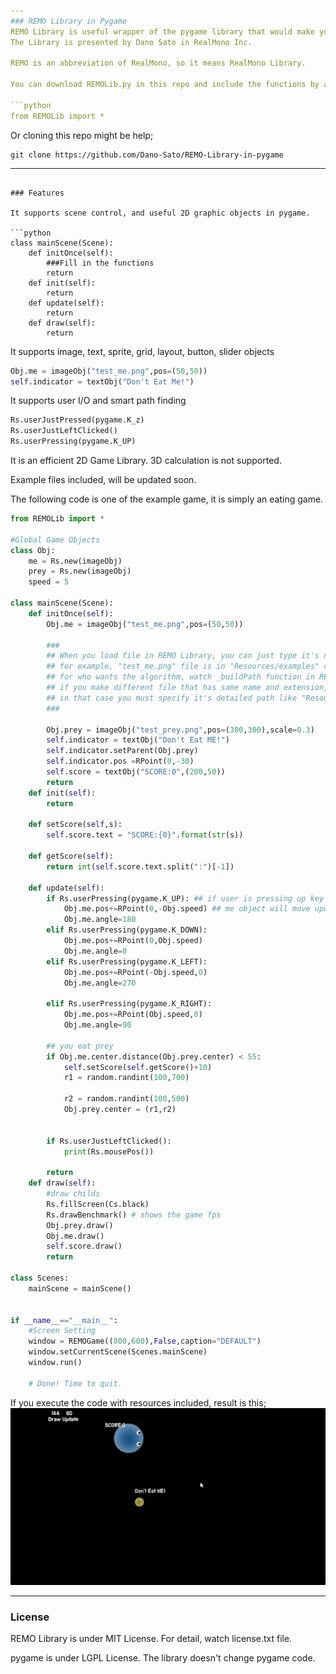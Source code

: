```yaml
---
### REMO Library in Pygame 
REMO Library is useful wrapper of the pygame library that would make your game-making easier.
The Library is presented by Dano Sato in RealMono Inc.

REMO is an abbreviation of RealMono, so it means RealMono Library.

You can download REMOLib.py in this repo and include the functions by adding this one line in your python code;

```python
from REMOLib import *
```

Or cloning this repo might be help;

```
git clone https://github.com/Dano-Sato/REMO-Library-in-pygame
```

---
```

### Features

It supports scene control, and useful 2D graphic objects in pygame.

```python
class mainScene(Scene):
    def initOnce(self):
        ###Fill in the functions
        return
    def init(self):
        return
    def update(self):
        return
    def draw(self):
        return
```

It supports image, text, sprite, grid, layout, button, slider objects

```python
Obj.me = imageObj("test_me.png",pos=(50,50))
self.indicator = textObj("Don't Eat Me!")
```

It supports user I/O and smart path finding

```python
Rs.userJustPressed(pygame.K_z)
Rs.userJustLeftClicked()
Rs.userPressing(pygame.K_UP)
```


It is an efficient 2D Game Library. 3D calculation is not supported.

Example files included, will be updated soon.

The following code is one of the example game, it is simply an eating game.

```python
from REMOLib import *

#Global Game Objects 
class Obj:
    me = Rs.new(imageObj)
    prey = Rs.new(imageObj)
    speed = 5

class mainScene(Scene):
    def initOnce(self):
        Obj.me = imageObj("test_me.png",pos=(50,50)) 

        ###
        ## When you load file in REMO Library, you can just type it's name. you don't have to specify it's folder. 
        ## for example, "test_me.png" file is in "Resources/examples" directory. the Library would automatically find it.
        ## for who wants the algorithm, watch _buildPath function in REMOLib.py
        ## if you make different file that has same name and extension, and in different directories, it would cause file conflicts. (* the conflicts would be mentioned in your terminal)
        ## in that case you must specify it's detailed path like "Resources/Examples/test.png". I'd recommend not to use the same name for your game assets.
        ###

        Obj.prey = imageObj("test_prey.png",pos=(300,300),scale=0.3)
        self.indicator = textObj("Don't Eat ME!")
        self.indicator.setParent(Obj.prey)
        self.indicator.pos =RPoint(0,-30)
        self.score = textObj("SCORE:0",(200,50))
        return
    def init(self):
        return
    
    def setScore(self,s):
        self.score.text = "SCORE:{0}".format(str(s))

    def getScore(self):
        return int(self.score.text.split(":")[-1])

    def update(self):
        if Rs.userPressing(pygame.K_UP): ## if user is pressing up key in the keyboard
            Obj.me.pos+=RPoint(0,-Obj.speed) ## me object will move upward
            Obj.me.angle=180
        elif Rs.userPressing(pygame.K_DOWN):
            Obj.me.pos+=RPoint(0,Obj.speed)
            Obj.me.angle=0
        elif Rs.userPressing(pygame.K_LEFT):
            Obj.me.pos+=RPoint(-Obj.speed,0)
            Obj.me.angle=270

        elif Rs.userPressing(pygame.K_RIGHT):
            Obj.me.pos+=RPoint(Obj.speed,0)
            Obj.me.angle=90

        ## you eat prey
        if Obj.me.center.distance(Obj.prey.center) < 55:
            self.setScore(self.getScore()+10)
            r1 = random.randint(100,700)

            r2 = random.randint(100,500)
            Obj.prey.center = (r1,r2)


        if Rs.userJustLeftClicked():
            print(Rs.mousePos())

        return
    def draw(self):
        #draw childs
        Rs.fillScreen(Cs.black)
        Rs.drawBenchmark() # shows the game fps
        Obj.prey.draw()
        Obj.me.draw()
        self.score.draw()
        return

class Scenes:
    mainScene = mainScene()


if __name__=="__main__":
    #Screen Setting
    window = REMOGame((800,600),False,caption="DEFAULT")
    window.setCurrentScene(Scenes.mainScene)
    window.run()

    # Done! Time to quit.
```

If you execute the code with resources included, result is this;
![](https://github.com/Dano-Sato/REMO-Library-in-pygame/blob/main/example_game.gif)


---
### License

REMO Library is under MIT License. For detail, watch license.txt file.

pygame is under LGPL License. The library doesn't change pygame code.
